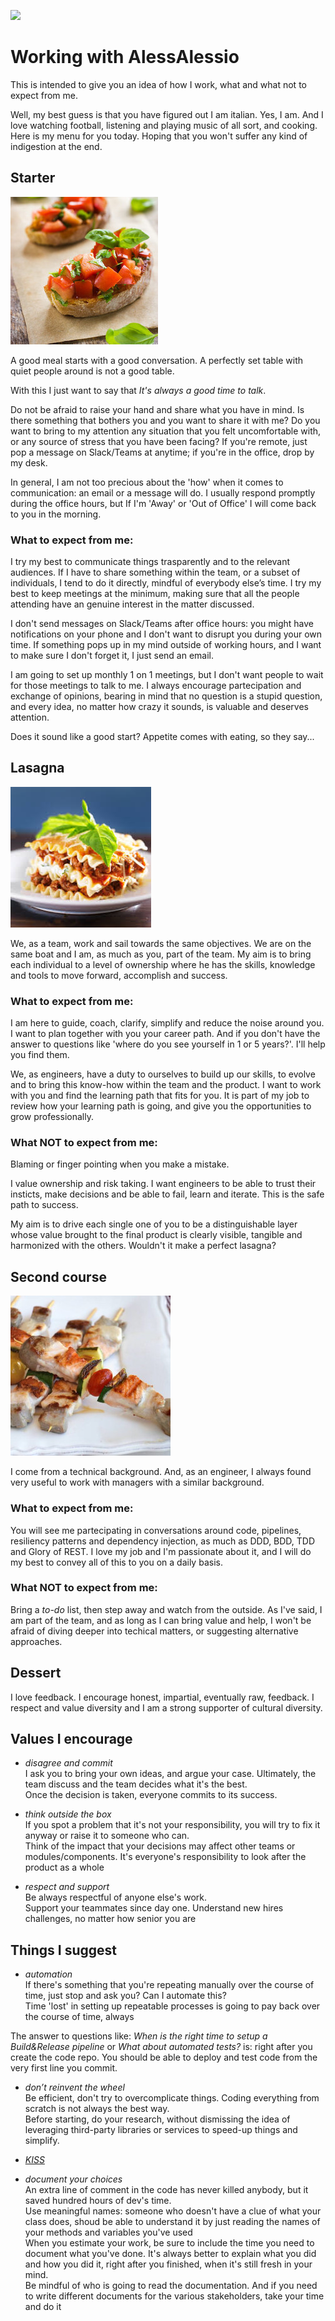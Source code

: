![](https://img.shields.io/badge/version-v1.1.7-green)

# Working with AlessAlessio

This is intended to give you an idea of how I work, what and what not to expect from me.

Well, my best guess is that you have figured out I am italian. Yes, I am. And I love watching football, listening and playing music of all sort, and cooking. 
Here is my menu for you today. Hoping that you won't suffer any kind of indigestion at the end.


## Starter

![alt text](bruschetta.jpg)

A good meal starts with a good conversation. A perfectly set table with quiet people around is not a good table. 

With this I just want to say that <em>It's always a good time to talk</em>. 

Do not be afraid to raise your hand and share what you have in mind.
Is there something that bothers you and you want to share it with me? 
Do you want to bring to my attention any situation that you felt uncomfortable with, or any source of stress that you have been facing?
If you're remote, just pop a message on Slack/Teams at anytime; if you're in the office, drop by my desk.

In general, I am not too precious about the 'how' when it comes to communication: an email or a message will do. I usually respond promptly during the office hours, but If I'm 'Away' or 'Out of Office' I will come back to you in the morning.

### What to expect from me:
I try my best to communicate things trasparently and to the relevant audiences. If I have to share something within the team, or a subset of individuals, I tend to do it directly, mindful of everybody else’s time. 
I try my best to keep meetings at the minimum, making sure that all the people attending have an genuine interest in the matter discussed.

I don't send messages on Slack/Teams after office hours: you might have notifications on your phone and I don't want to disrupt you during your own time. 
If something pops up in my mind outside of working hours, and I want to make sure I don't forget it, I just send an email. 

I am going to set up monthly 1 on 1 meetings, but I don't want people to wait for those meetings to talk to me. I always encourage partecipation and exchange of opinions, bearing in mind that no question is a stupid question, and every idea, no matter how crazy it sounds, is valuable and deserves attention. 

Does it sound like a good start? Appetite comes with eating, so they say...

## Lasagna

![alt text](lasagna.jpeg)

We, as a team, work and sail towards the same objectives. We are on the same boat and I am, as much as you, part of the team. 
My aim is to bring each individual to a level of ownership where he has the skills, knowledge and tools to move forward, accomplish and success. 

### What to expect from me:
I am here to guide, coach, clarify, simplify and reduce the noise around you. 
I want to plan together with you your career path. And if you don't have the answer to questions like 'where do you see yourself in 1 or 5 years?'. 
I'll help you find them.

We, as engineers, have a duty to ourselves to build up our skills, to evolve and to bring this know-how within the team and the product. I want to work with you and find the learning path that fits for you. It is part of my job to review how your learning path is going, and give you the opportunities to grow professionally.

### What NOT to expect from me:
Blaming or finger pointing when you make a mistake.

I value ownership and risk taking. I want engineers to be able to trust their insticts, make decisions and be able to fail, learn and iterate. 
This is the safe path to success.

My aim is to drive each single one of you to be a distinguishable layer whose value brought to the final product is clearly visible, tangible and harmonized with the others. Wouldn't it make a perfect lasagna? 


## Second course

![alt text](spiedini.jpg)

I come from a technical background. And, as an engineer, I always found very useful to work with managers with a similar background. 

### What to expect from me:
You will see me partecipating in conversations around code, pipelines, resiliency patterns and dependency injection, as much as DDD, BDD, TDD and Glory of REST. I love my job and I'm passionate about it, and I will do my best to convey all of this to you on a daily basis.

### What NOT to expect from me:
Bring a <em>to-do</em> list, then step away and watch from the outside. As I've said, I am part of the team, and as long as I can bring value and help, I won't be afraid of diving deeper into techical matters, or suggesting alternative approaches. 


## Dessert

I love feedback. I encourage honest, impartial, eventually raw, feedback. 
I respect and value diversity and I am a strong supporter of cultural diversity. 


## Values I encourage

- <em>disagree and commit</em> <br />
I ask you to bring your own ideas, and argue your case. Ultimately, the team discuss and the team decides what it's the best. <br />
Once the decision is taken, everyone commits to its success. 

* <em>think outside the box</em> <br />
If you spot a problem that it's not your responsibility, you will try to fix it anyway or raise it to someone who can. <br />
Think of the impact that your decisions may affect other teams or modules/components. It's everyone's responsibility to look after the product as a whole

* <em>respect and support</em> <br />
Be always respectful of anyone else's work. <br />
Support your teammates since day one. Understand new hires challenges, no matter how senior you are 


## Things I suggest
* <em>automation</em> <br />
If there's something that you're repeating manually over the course of time, just stop and ask you? Can I automate this? <br />
Time 'lost' in setting up repeatable processes is going to pay back over the course of time, always <br />

The answer to questions like: <em>When is the right time to setup a Build&Release pipeline</em> or <em> What about automated tests?</em> is: right after you create the code repo. You should be able to deploy and test code from the very first line you commit.

* <em>don’t reinvent the wheel</em> <br />
Be efficient, don't try to overcomplicate things. Coding everything from scratch is not always the best way. <br />
Before starting, do your research, without dismissing the idea of leveraging third-party libraries or services to speed-up things and simplify. <br />

* [<em>KISS</em>](https://en.wikipedia.org/wiki/KISS_principle)<br />


* <em>document your choices</em> <br />
An extra line of comment in the code has never killed anybody, but it saved hundred hours of dev's time. <br />
Use meaningful names: someone who doesn't have a clue of what your class does, shoud be able to understand it by just reading the names of your methods and variables you've used <br />
When you estimate your work, be sure to include the time you need to document what you've done. It's always better to explain what you did and how you did it, right after you finished, when it's still fresh in your mind. <br />
Be mindful of who is going to read the documentation. And if you need to write different documents for the various stakeholders, take your time and do it <br />




  
  
